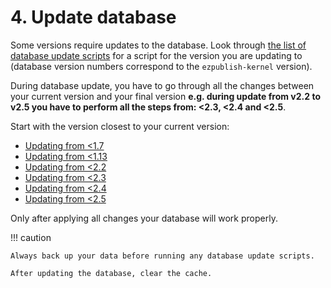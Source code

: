 # 4. Update database

Some versions require updates to the database. Look through [the list of database update scripts](https://github.com/ezsystems/ezpublish-kernel/tree/v7.5.5/data/update/mysql)
for a script for the version you are updating to (database version numbers correspond to the `ezpublish-kernel` version).

During database update, you have to go through all the changes between your current version and your final version
**e.g. during update from v2.2 to v2.5 you have to perform all the steps from: <2.3, <2.4 and <2.5**.

Start with the version closest to your current version:

- [Updating from <1.7](4_update_1.7.md)
- [Updating from <1.13](4_update_1.13.md)
- [Updating from <2.2](4_update_2.2.md)
- [Updating from <2.3](4_update_2.3.md)
- [Updating from <2.4](4_update_2.4.md)
- [Updating from <2.5](4_update_2.5.md)

Only after applying all changes your database will work properly.

!!! caution

    Always back up your data before running any database update scripts.

    After updating the database, clear the cache.
